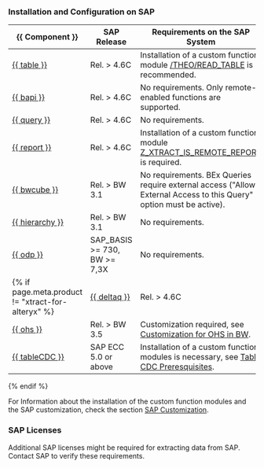 
### Installation and Configuration on SAP


|{{ Component }}       | SAP Release           | Requirements on the SAP System        |
|----------------------|-----------------------|-------------------------------------------------------------------------------|
|[{{ table }}](../../documentation/table/index.md)           | Rel. > 4.6C       | Installation of a custom function module [/THEO/READ_TABLE](../../documentation/setup-in-sap/custom-function-module-for-table-extraction.md/#installation-of-theoread_table) is recommended.    |
|[{{ bapi }}](../../documentation/bapi/index.md)              | Rel. > 4.6C       | No requirements. Only remote-enabled functions are supported.                            |
|[{{ query }}](../../documentation/query/index.md)             | Rel. > 4.6C       | No requirements.      |
|[{{ report }}](../../documentation/report/index.md)            | Rel. > 4.6C       | Installation of a custom function module [Z_XTRACT_IS_REMOTE_REPORT](../../documentation/setup-in-sap/custom-function-module-for-reports.md) is required.   |
|[{{ bwcube }}](../../documentation/bwcube/index.md)            | Rel. > BW 3.1     | No requirements. BEx Queries require external access ("Allow External Access to this Query" option must be active).                                                                         |
|[{{ hierarchy }}](../../documentation/hierarchy/index.md)       | Rel. > BW 3.1     | No requirements.      |
|[{{ odp }}](../../documentation/odp/index.md)             | SAP_BASIS >= 730, BW >= 7,3X   | No requirements.   |
{% if page.meta.product != "xtract-for-alteryx" %}|[{{ deltaq }}](../../documentation/deltaq/index.md)          | Rel. > 4.6C       | Customization required, see [Customization for DeltaQ](../../documentation/setup-in-sap/customization-for-deltaq.md).     |
|[{{ ohs }}](../../documentation/ohs/index.md)             | Rel. > BW 3.5     | Customization required, see [Customization for OHS in BW](../../documentation/setup-in-sap/customization-for-ohs-in-bw.md).  |
|[{{ tableCDC }}](../../documentation/table-cdc/index.md)      | SAP ECC 5.0 or above     | Installation of a custom function modules is necessary, see [Table CDC Preresquisites](../../documentation/table-cdc/index.md#prerequisites). |
{% endif %}

For Information about the installation of the custom function modules and the SAP customization, check the section [SAP Customization](../../documentation/setup-in-sap/index.md).


### SAP Licenses
Additional SAP licenses might be required for extracting data from SAP. Contact SAP to verify these requirements.
